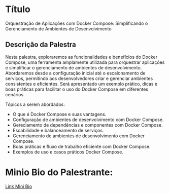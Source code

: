 # Título
Orquestração de Aplicações com Docker Compose: Simplificando o Gerenciamento de Ambientes de Desenvolvimento


## Descrição da Palestra
Nesta palestra, exploraremos as funcionalidades e benefícios do Docker Compose, uma ferramenta amplamente utilizada para orquestrar aplicações e simplificar o gerenciamento de ambientes de desenvolvimento. Abordaremos desde a configuração inicial até o escalonamento de serviços, permitindo aos desenvolvedores criar e gerenciar ambientes consistentes e eficientes. Será apresentado um exemplo prático, dicas e boas práticas para facilitar o uso do Docker Compose em diferentes cenários.

Tópicos a serem abordados:


* O que é Docker Compose e suas vantagens.
* Configuração de ambientes de desenvolvimento com Docker Compose.
* Gereciamento de dependências e componentes com Docker Compose.
* Escabilidade e balanceamento de serviços.
* Gerenciamento de ambientes de desenvolvimento com Docker Compose.
* Boas práticas e fluxo de trabalho eficiente com Docker Compose.
* Exemplos de uso e casos práticos Docker Compose.


# Minio Bio do Palestrante:

[Link Mini Bio](../../../speakers/Marcos_Junior_Churkin.md)


 

